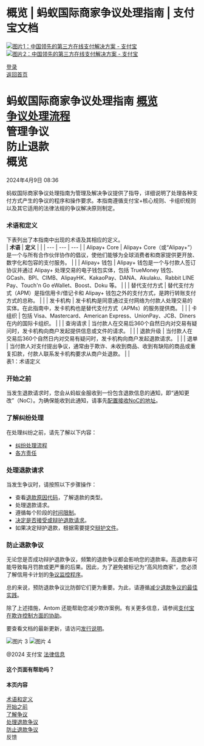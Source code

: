 概览 | 蚂蚁国际商家争议处理指南 | 支付宝文档
==================

[![图片1：中国领先的第三方在线支付解决方案 - 支付宝](https://ac.alipay.com/storage/2024/3/26/d66c43c0-440d-4c97-9976-f2028a2c8c5e.svg)![图片2：中国领先的第三方在线支付解决方案 - 支付宝](https://ac.alipay.com/storage/2024/3/26/a48bd336-aea0-4f16-bf83-616eacbb4434.svg)](/docs/)

[登录](https://global.alipay.com/ilogin/account_login.htm?goto=https%3A%2F%2Fglobal.alipay.com%2Fdocs%2Fac%2Fdispute%2Foverview)  
[返回首页](../../)

蚂蚁国际商家争议处理指南
[概览](/docs/ac/dispute/overview)  
[争议处理流程](/docs/ac/dispute/process)  
管理争议  
防止退款  
概览
========

2024年4月9日 08:36

蚂蚁国际商家争议处理指南为管理及解决争议提供了指导，详细说明了处理各种支付方式产生的争议的程序和操作要求。本指南遵循支付宝+核心规则、卡组织规则以及其它适用的法律法规的争议解决原则制定。
### 术语和定义  
下表列出了本指南中出现的术语及其相应的定义。  
| **术语** | **定义** | |
| --- | --- | --- |
| Alipay+ Core | Alipay+ Core（或“Alipay+”）是一个与所有合作伙伴协作的倡议，使他们能够为全球消费者和商家提供更开放、数字化和包容的支付服务。 | |
| Alipay+ 钱包 | Alipay+ 钱包是一个与付款人签订协议并通过 Alipay+ 处理交易的电子钱包实体，包括 TrueMoney 钱包、GCash、BPI、CIMB、AlipayHK、KakaoPay、DANA、Akulaku、Rabbit LINE Pay、Touch'n Go eWallet、Boost、Doku 等。 | |
| 替代支付方式 | 替代支付方式（APM）是指信用卡/借记卡和 Alipay+ 钱包之外的支付方式，是跨行转账支付方式的总称。 | |
| 发卡机构 | 发卡机构是同意通过支付网络为付款人处理交易的实体。在此指南中，发卡机构也是替代支付方式（APMs）的服务提供商。 | |
| 卡组织 | 包括 Visa、Mastercard、American Express、UnionPay、JCB、Diners 在内的国际卡组织。 | |
| 查询请求 | 当付款人在交易后360个自然日内对交易有疑问时，发卡机构向商户发起提供信息或文件的请求。 | |
| 退款升级 | 当付款人在交易后360个自然日内对交易有疑问时，发卡机构向商户发起退款请求。 | |
| 退单 | 当付款人对支付提出争议，通常由于欺诈、未收到商品、收到有缺陷的商品或重复扣款，付款人联系发卡机构要求从商户处退款。 | |  
表1：术语定义
### 开始之前  
当发生退款请求时，您会从蚂蚁金服收到一份包含退款信息的通知，即“通知更改”（NoC）。为确保能收到此通知，请事先[配置接收NoC的地址](https://global.alipay.com/docs/ac/dispute/noc)。
### 了解纠纷处理
在处理纠纷之前，请先了解以下内容：
*   [纠纷处理流程](https://global.alipay.com/docs/ac/dispute/process)
*   [各方责任](https://global.alipay.com/docs/ac/dispute/pr)
### 处理退款请求  
当发生争议时，请按照以下步骤操作：  
*   查看[退款原因代码](https://global.alipay.com/docs/ac/dispute/reason_code)，了解退款的类型。
*   处理退款请求。
*   遵循每个阶段的[时间限制](https://global.alipay.com/docs/ac/dispute/timeframe)。
*   [决定是否接受或辩护退款请求](https://global.alipay.com/docs/ac/dispute/decision)。
*   如果决定辩护退款，根据需要提交[辩护文件](https://global.alipay.com/docs/ac/dispute/defend_chargeback)。
### 防止退款争议  
无论您是否成功辩护退款争议，频繁的退款争议都会影响您的退款率。高退款率可能导致每月罚款或更严重的后果。因此，为了避免被标记为“高风险商家”，您必须了解信用卡计划的[争议监控程序](https://global.alipay.com/docs/ac/dispute/monitor)。

总的来说，预防退款争议比防御它们更为重要。为此，请遵循[减少退款争议的最佳实践](https://global.alipay.com/docs/ac/dispute/bp)。

除了上述措施，Antom 还能帮助您减少欺诈案例。有关更多信息，请参阅[支付宝在欺诈控制方面的协助](https://global.alipay.com/docs/ac/dispute/fraud)。

要查看文档的最新更新，请访问[发行说明](https://global.alipay.com/docs/releasenotes)。

![图片 3](https://ac.alipay.com/storage/2021/5/20/19b2c126-9442-4f16-8f20-e539b1db482a.png) ![图片 4](https://ac.alipay.com/storage/2021/5/20/e9f3f154-dbf0-455f-89f0-b3d4e0c14481.png)

@2024 支付宝 [法律信息](https://global.alipay.com/docs/ac/platform/membership)

#### 这个页面有帮助吗？
#### 本页内容
[术语和定义](#EJESo "术语和定义")  
[开始之前](#c8Aym "开始之前")  
[了解争议](#LFNH8 "了解争议")  
[处理退款争议](#pWbe6 "处理退款争议")  
[防止退款争议](#eLYVW "防止退款争议")  
反馈